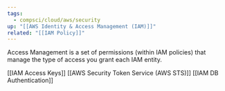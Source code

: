 ```yaml
---
tags:
  - compsci/cloud/aws/security
up: "[[AWS Identity & Access Management (IAM)]]"
related: "[[IAM Policy]]"
---
```




Access Management is a set of permissions (within IAM policies) that manage the type of access you grant each IAM entity. 


[[IAM Access Keys]]
[[AWS Security Token Service (AWS STS)]]
[[IAM DB Authentication]]